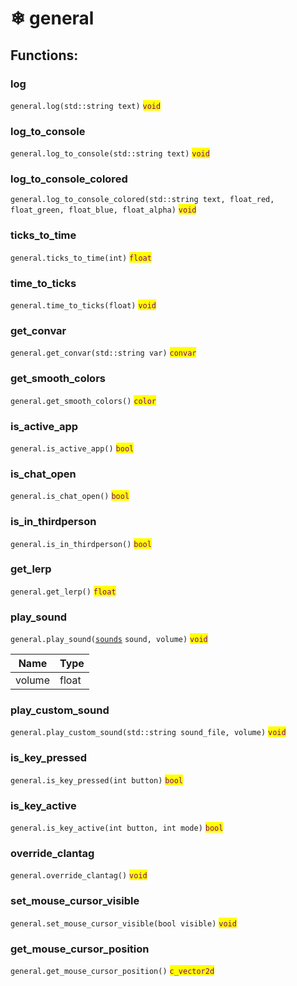 # ❄ general

## Functions:

### log

`general.log(std::string text)` <mark style="color:purple;">`void`</mark>

### log\_to\_console

`general.log_to_console(std::string text)` <mark style="color:purple;">`void`</mark>

### log\_to\_console\_colored

`general.log_to_console_colored(std::string text, float_red, float_green, float_blue, float_alpha)` <mark style="color:purple;">`void`</mark>

### ticks\_to\_time

`general.ticks_to_time(int)` <mark style="color:purple;">`float`</mark>

### time\_to\_ticks

`general.time_to_ticks(float)` <mark style="color:purple;">`void`</mark>

### get\_convar

`general.get_convar(std::string var)` <mark style="color:purple;">`convar`</mark>

### get\_smooth\_colors

`general.get_smooth_colors()` <mark style="color:purple;">`color`</mark>

### is\_active\_app

`general.is_active_app()` <mark style="color:purple;">`bool`</mark>

### is\_chat\_open

`general.is_chat_open()` <mark style="color:purple;">`bool`</mark>

### is\_in\_thirdperson

`general.is_in_thirdperson()` <mark style="color:purple;">`bool`</mark>

### get\_lerp

`general.get_lerp()` <mark style="color:purple;">`float`</mark>

### play\_sound

`general.play_sound(`[`sounds`](../enumerations/sounds.md) `sound, volume)` <mark style="color:purple;">`void`</mark>

| Name   | Type  |
| ------ | ----- |
| volume | float |

### play\_custom\_sound

`general.play_custom_sound(std::string sound_file, volume)` <mark style="color:purple;"></mark> <mark style="color:purple;"></mark><mark style="color:purple;">`void`</mark>

### is\_key\_pressed

`general.is_key_pressed(int button)` <mark style="color:purple;"></mark> <mark style="color:purple;"></mark><mark style="color:purple;">`bool`</mark>

### is\_key\_active

`general.is_key_active(int button, int mode)` <mark style="color:purple;"></mark> <mark style="color:purple;"></mark><mark style="color:purple;">`bool`</mark>

### override\_clantag

`general.override_clantag()` <mark style="color:purple;">`void`</mark>

### set\_mouse\_cursor\_visible

`general.set_mouse_cursor_visible(bool visible)` <mark style="color:purple;">`void`</mark>

### get\_mouse\_cursor\_position

`general.get_mouse_cursor_position()` <mark style="color:purple;">`c_vector2d`</mark>
